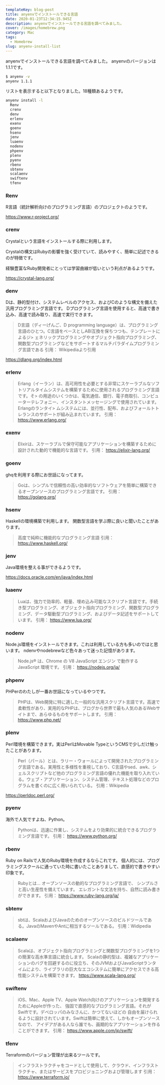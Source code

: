 ```yaml
---
templateKey: blog-post
title: anyenvでインストールできる言語
date: 2020-01-23T12:34:15.945Z
description: anyenvでインストールできる言語を調べてみました。
cover: /images/homebrew.png
category: Mac
tags:
  - Homebrew
slug: anyenv-install-list
---
```


anyenvでインストールできる言語を調べてみました。
anyenvのバージョンは1.1.1です。

```sh
$ anyenv -v
anyenv 1.1.1
```
リストを表示すると以下となりました。18種類あるようです。
```sh
anyenv install -l
  Renv
  crenv
  denv
  erlenv
  exenv
  goenv
  hsenv
  jenv
  luaenv
  nodenv
  phpenv
  plenv
  pyenv
  rbenv
  sbtenv
  scalaenv
  swiftenv
  tfenv
```

### Renv

R言語（統計解析向けのプログラミング言語）のプロジェクトのようです。

https://www.r-project.org/

### crenv

Crystalという言語をインストールする際に利用します。

Crystalの構文はRubyの影響を強く受けていて、読みやすく、簡単に記述できるのが特徴です。

経験豊富なRuby開発者にとっては学習曲線が低いという利点があるようです。

https://crystal-lang.org/

### denv

Dは、静的型付け、システムレベルのアクセス、およびCのような構文を備えた汎用プログラミング言語です。 Dプログラミング言語を使用すると、高速で書き込み、高速で読み取り、高速で実行できます。

> D言語（ディーげんご、D programming language）は、プログラミング言語のひとつ。C言語をベースとしABI互換を保ちつつも、テンプレートによるジ> ェネリックプログラミングやオブジェクト指向プログラミング、関数型プログラミングなどをサポートするマルチパラダイムプログラミング言語である
引用：
Wikipediaより引用

https://dlang.org/index.html

### erlenv

> Erlang（イーラン）は、高可用性を必要とする非常にスケーラブルなソフトリアルタイムシステムを構築するために使用されるプログラミング言語です。そ> の用途のいくつかは、電気通信、銀行、電子商取引、コンピューターテレフォニー、インスタントメッセージングで使用されています。 Erlangのランタイ> ムシステムには、並行性、配布、およびフォールトトレランスのサポートが組み込まれています。
引用：
https://www.erlang.org/

### exenv

> Elixirは、スケーラブルで保守可能なアプリケーションを構築するために設計された動的で機能的な言語です。
引用：
https://elixir-lang.org/

### goenv

ghqを利用する際にお世話になってます。

> Goは、シンプルで信頼性の高い効率的なソフトウェアを簡単に構築できるオープンソースのプログラミング言語です。
引用：
https://golang.org/
### hsenv
Haskellの環境構築で利用します。
関数型言語を学ぶ際に良いと聞いたことがあります。
> 高度で純粋に機能的なプログラミング言語
引用：
https://www.haskell.org/

### jenv

Java環境を整える事ができるようです。

https://docs.oracle.com/en/java/index.html

### luaenv

> Luaは、強力で効率的、軽量、埋め込み可能なスクリプト言語です。手続き型プログラミング、オブジェクト指向プログラミング、関数型プログラミング、データ駆動型プログラミング、およびデータ記述をサポートしています。
引用：
https://www.lua.org/

### nodenv
Node.js環境をインストールできます。これは利用している方も多いのではと思います。
ndenvやnodebrewなど色々あって迷った記憶があります。
> Node.js® は、Chrome の V8 JavaScript エンジン で動作する JavaScript 環境です。
引用：
https://nodejs.org/ja/

### phpenv

PHPerのわたしが一番お世話になっているやつです。
> PHPは、Web開発に特に適した一般的な汎用スクリプト言語です。高速で柔軟性があり、実用的なPHPは、ブログから世界で最も人気のあるWebサイトまで、あらゆるものをサポートします。
引用：
https://www.php.net/

### plenv
Perl環境を構築できます。実はPerlはMovable TypeというCMSで少しだけ触ったことがあります。

> Perl（パール）とは、ラリー・ウォールによって開発されたプログラミング言語である。実用性と多様性を重視しており、C言語やsed、awk、シェルスクリプトなど他のプログラミング言語の優れた機能を取り入れている。ウェブ・アプリケーション、システム管理、テキスト処理などのプログラムを書くのに広く用いられている。
引用：Wikipedia

https://perldoc.perl.org/

### pyenv

海外で人気ですよね、Python。

> Pythonは、迅速に作業し、システムをより効果的に統合できるプログラミング言語です。
引用：
https://www.python.org/

### rbenv
Ruby on Railsで人気のRuby環境を作成するならこれです。
個人的には、プログラミングスクールに通っていた時に書いたことありまして、直感的で書きやすい印象です。

> Rubyとは...
> オープンソースの動的なプログラミング言語で、 シンプルさと高い生産性を備えています。 エレガントな文法を持ち、自然に読み書きができます。
引用：
https://www.ruby-lang.org/ja/

### sbtenv

> sbtは、ScalaおよびJavaのためのオープンソースのビルドツールである。JavaのMavenやAntに相当するツールである。 
引用：Widipedia

### scalaenv

> Scalaは、オブジェクト指向プログラミングと関数型プログラミングを1つの簡潔な高水準言語に統合します。 Scalaの静的型は、複雑なアプリケーションのバグを回避するのに役立ち、そのJVMおよびJavaScriptランタイムにより、ライブラリの巨大なエコシステムに簡単にアクセスできる高性能システムを構築できます。
https://www.scala-lang.org/

### swiftenv


> iOS、Mac、Apple TV、Apple Watch向けのアプリケーションを開発するためにAppleが作った、
強固で直感的なプログラミング言語。それがSwiftです。デベロッパのみなさんに、かつてないほどの
自由を届けられるように設計されています。Swiftは簡単に使えて、しかもオープンソースなので、
アイデアがある人なら誰でも、画期的なアプリケーションを作ることができます。
引用：
https://www.apple.com/jp/swift/

### tfenv

Terraformのバージョン管理が出来るツールです。

> インフラストラクチャをコードとして使用して、クラウド、インフラストラクチャ、またはサービスをプロビジョニングおよび管理します
引用：
https://www.terraform.io/
